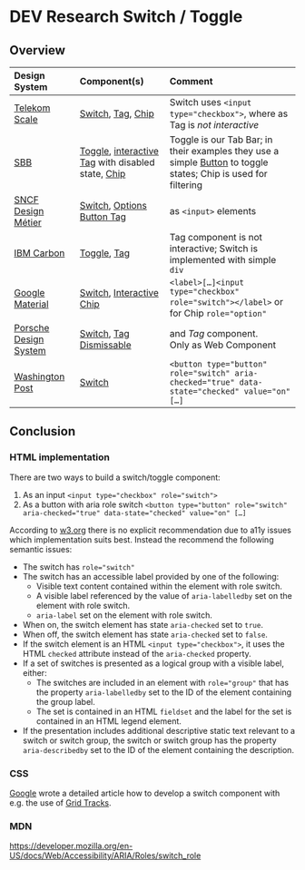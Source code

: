 <!--
SPDX-FileCopyrightText: 2025 DB Systel GmbH

SPDX-License-Identifier: Apache-2.0
-->

<!-- markdownlint-disable-file MD013 -->

# DEV Research Switch / Toggle

## Overview

| Design System                                                                           | Component(s)                                                                                                                                                                                                                                                                | Comment                                                                                                                                                                        |
| :-------------------------------------------------------------------------------------- | :-------------------------------------------------------------------------------------------------------------------------------------------------------------------------------------------------------------------------------------------------------------------------- | :----------------------------------------------------------------------------------------------------------------------------------------------------------------------------- |
| [Telekom Scale](https://telekom.github.io/scale)                                        | [Switch](https://telekom.github.io/scale/?path=/docs/components-switch--standard), [Tag](https://telekom.github.io/scale/?path=/docs/components-tag--standard), [Chip](https://telekom.github.io/scale/?path=/docs/components-chip--standard)                               | Switch uses `<input type="checkbox">`, where as Tag is _not interactive_                                                                                                       |
| [SBB](https://angular.app.sbb.ch/angular/components/)                                   | [Toggle](https://angular.app.sbb.ch/angular/components/toggle/examples), [interactive Tag](https://angular.app.sbb.ch/angular/components/tag/examples) with disabled state, [Chip](https://angular.app.sbb.ch/angular/components/chips/examples)                            | Toggle is our Tab Bar; in their examples they use a simple [Button](https://angular.app.sbb.ch/angular/components/badge/examples) to toggle states; Chip is used for filtering |
| [SNCF Design Métier](https://designmetier-bootstrap.sncf.fr/)                           | [Switch](https://designmetier-bootstrap.sncf.fr/docs/4.3/components/checkboxes-and-radios/), [Options](https://designmetier-bootstrap.sncf.fr/docs/4.3/components/checkboxes-and-radios/) [Button Tag](https://designmetier-bootstrap.sncf.fr/docs/4.3/components/buttons/) | as `<input>` elements                                                                                                                                                          |
| [IBM Carbon](https://carbondesignsystem.com/components)                                 | [Toggle](https://carbondesignsystem.com/components/toggle/usage/), [Tag](https://carbondesignsystem.com/components/tag/usage/)                                                                                                                                              | Tag component is not interactive; Switch is implemented with simple `div`                                                                                                      |
| [Google Material](https://material-web.dev/components)                                  | [Switch](https://material-web.dev/components/switch), [Interactive Chip](https://material-web.dev/components/chip/#interactive-demo)                                                                                                                                        | `<label>[…]<input type="checkbox" role="switch"></label>` or for Chip `role="option"`                                                                                          |
| [Porsche Design System](https://designsystem.porsche.com/v3/components/switch/examples) | [Switch](https://designsystem.porsche.com/v3/components/switch/examples), [Tag Dismissable](https://designsystem.porsche.com/v3/components/tag-dismissible/examples)                                                                                                        | and _Tag_ component.<br/>Only as Web Component                                                                                                                                 |
| [Washington Post](https://build.washingtonpost.com/components)                          | [Switch](https://build.washingtonpost.com/components/switch)                                                                                                                                                                                                                | `<button type="button" role="switch" aria-checked="true" data-state="checked" value="on" […]`                                                                                  |

## Conclusion

### HTML implementation

There are two ways to build a switch/toggle component:

1. As an input `<input type="checkbox" role="switch">`
2. As a button with aria role switch `<button type="button" role="switch" aria-checked="true" data-state="checked" value="on" […]`

According to [w3.org](https://www.w3.org/WAI/ARIA/apg/patterns/switch/) there is no explicit recommendation due to a11y issues which implementation suits best. Instead the recommend the following semantic issues:

- The switch has `role="switch"`
- The switch has an accessible label provided by one of the following:
    - Visible text content contained within the element with role switch.
    - A visible label referenced by the value of `aria-labelledby` set on the element with role switch.
    - `aria-label` set on the element with role switch.
- When on, the switch element has state `aria-checked` set to `true`.
- When off, the switch element has state `aria-checked` set to `false`.
- If the switch element is an HTML `<input type="checkbox">`, it uses the HTML `checked` attribute instead of the `aria-checked` property.
- If a set of switches is presented as a logical group with a visible label, either:
    - The switches are included in an element with `role="group"` that has the property `aria-labelledby` set to the ID of the element containing the group label.
    - The set is contained in an HTML `fieldset` and the label for the set is contained in an HTML legend element.
- If the presentation includes additional descriptive static text relevant to a switch or switch group, the switch or switch group has the property `aria-describedby` set to the ID of the element containing the description.

### CSS

[Google](https://web.dev/building-a-switch-component/) wrote a detailed article how to develop a switch component with e.g. the use of [Grid Tracks](https://developer.mozilla.org/en-US/docs/Glossary/Grid_Tracks).

### MDN

<https://developer.mozilla.org/en-US/docs/Web/Accessibility/ARIA/Roles/switch_role>
